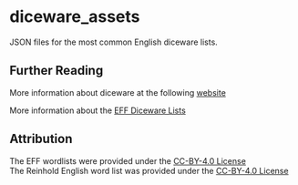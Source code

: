 # diceware_assets
JSON files for the most common English diceware lists. 

## Further Reading 
More information about diceware at the following [website](http://world.std.com/~reinhold/diceware.html)

More information about the [EFF Diceware Lists](https://www.eff.org/deeplinks/2016/07/new-wordlists-random-passphrases)

## Attribution
The EFF wordlists were provided under the [CC-BY-4.0 License](https://creativecommons.org/licenses/by/4.0/)  
The Reinhold English word list was provided under the [CC-BY-4.0 License](https://creativecommons.org/licenses/by/4.0/)




